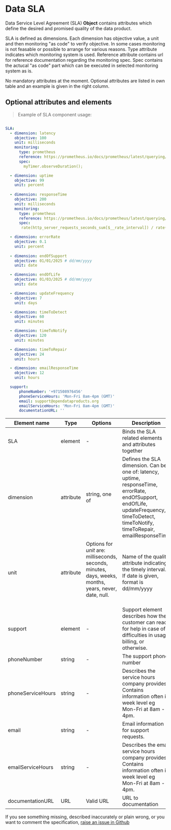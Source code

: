 # Data SLA

Data Service Level Agreement (SLA) **Object** contains attributes which define the desired and promised quality of the data product. 

SLA is defined as dimensions. Each dimension has objective value, a unit and then monitoring "as code" to verify objective. In some cases monitoring is 
not feasable or possible to arrange for various reasons. Type attribute indicates which monitoring system is used. Reference attribute contains url for reference documentation regarding the monitoring spec. Spec contains the actucal "as code" part which can be executed in selected monitoring system as is. 

No mandatory attributes at the moment. Optional attributes are listed in own table and an example is given in the right column. 

## Optional attributes and elements

> Example of SLA component usage:

```yml

SLA:
  - dimension: latency
    objective: 100
    unit: milliseconds
    monitoring:
      type: prometheus
      reference: https://prometheus.io/docs/prometheus/latest/querying/basics/ 
      spec:  
        myTimer.observeDuration();

  - dimension: uptime
    objective: 99
    unit: percent
    
  - dimension: responseTime
    objective: 200
    unit: milliseconds
    monitoring:
      type: prometheus
      reference: https://prometheus.io/docs/prometheus/latest/querying/basics/ 
      spec:  
       rate(http_server_requests_seconds_sum[$__rate_interval]) / rate(http_server_requests_seconds_count[$__rate_interval])

  - dimension: errorRate
    objective: 0.1
    unit: percent
  
  - dimension: endOfSupport
    objective: 01/01/2025 # dd/mm/yyyy
    unit: date

  - dimension: endOfLife
    objective: 01/03/2025 # dd/mm/yyyy
    unit: date

  - dimension: updateFrequency
    objective: 7
    unit: days

  - dimension: timeToDetect
    objective: 60
    unit: minutes

  - dimension: timeToNotify
    objective: 120
    unit: minutes

  - dimension: timeToRepair
    objective: 24
    unit: hours

  - dimension: emailResponseTime
    objective: 12
    unit: hours

  support:
      phoneNumber: '+971508976456'
      phoneServiceHours: 'Mon-Fri 8am-4pm (GMT)'
      email: support@opendataproducts.org
      emailServiceHours: 'Mon-Fri 8am-4pm (GMT)'
      documentationURL: ''
```



| <div style="width:150px">Element name</div>   | Type  | Options  | Description  |
|---|---|---|---|
| SLA | element | - | Binds the SLA related elements and attributes together |
| dimension | attribute | string, one of | Defines the SLA dimension. Can be one of: latency, uptime, responseTime, errorRate, endOfSupport, endOfLife, updateFrequency, timeToDetect, timeToNotify, timeToRepair, emailResponseTime  |
| unit | attribute  | Options for *unit* are: milliseconds, seconds, minutes, days, weeks, months, years, never, date, null. <br/><br/>  | Name of the quality attribute indicating the timely interval. If date is given, format is dd/mm/yyyy |
| support | element | - | Support element describes how the customer can reach for help in case of difficulties in usage, billing, or otherwise. |
| phoneNumber | string | - | The support phone number |
| phoneServiceHours | string | - | Describes the service hours company provides. Contains information often in week level eg Mon-Fri at 8am - 4pm. |
| email | string | - | Email information for support requests. |
| emailServiceHours | string | - | Describes the email service hours company provides. Contains information often in week level eg Mon-Fri at 8am - 4pm. |
| documentationURL | URL | Valid URL | URL to documentation | 


If you see something missing, described inaccurately or plain wrong, or you want to comment the specification, [raise an issue in Github](https://github.com/Open-Data-Product-Initiative/open-data-product-spec-dev/issues)
